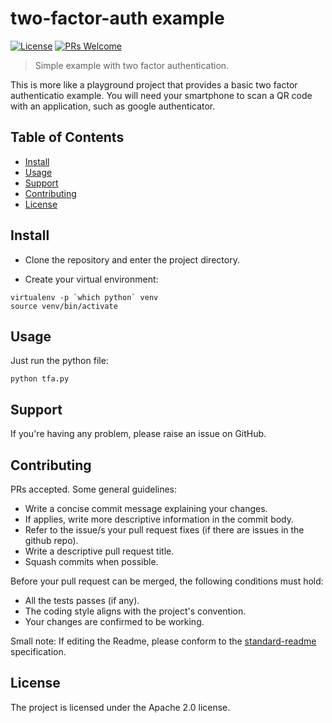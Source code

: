# two-factor-auth example

[![License](https://img.shields.io/badge/License-Apache%202.0-blue.svg)](https://opensource.org/licenses/Apache-2.0)
[![PRs Welcome](https://img.shields.io/badge/PRs-welcome-brightgreen.svg?style=flat-square)](http://makeapullrequest.com)

> Simple example with two factor authentication.  

This is more like a playground project that provides a basic two factor authenticatio example. You will need your smartphone to scan a QR code with an application, such as google authenticator.

## Table of Contents

- [Install](#install)
- [Usage](#usage)
- [Support](#support)
- [Contributing](#contributing)
- [License](#license)

## Install
- Clone the repository and enter the project directory.

- Create your virtual environment:

```
virtualenv -p `which python` venv
source venv/bin/activate
```

## Usage
Just run the python file:


```
python tfa.py
```

## Support
If you're having any problem, please raise an issue on GitHub.

## Contributing
PRs accepted. Some general guidelines:

- Write a concise commit message explaining your changes.
- If applies, write more descriptive information in the commit body.
- Refer to the issue/s your pull request fixes (if there are issues in the github repo).
- Write a descriptive pull request title.
- Squash commits when possible.

Before your pull request can be merged, the following conditions must hold:

- All the tests passes (if any).
- The coding style aligns with the project's convention.
- Your changes are confirmed to be working.



Small note: If editing the Readme, please conform to the [standard-readme](https://github.com/RichardLitt/standard-readme) specification.

## License
The project is licensed under the Apache 2.0 license.


